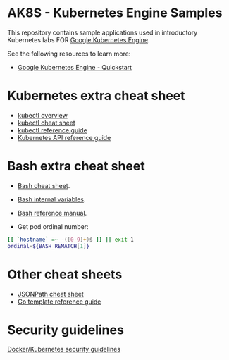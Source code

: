 # AK8S - Kubernetes Engine Samples
This repository contains sample applications used in introductory Kubernetes labs FOR
[Google Kubernetes Engine](https://cloud.google.com/kubernetes-engine/).

See the following resources to learn more:

- [Google Kubernetes Engine - Quickstart](https://cloud.google.com/kubernetes-engine/docs/quickstart)

# Kubernetes extra cheat sheet

* [kubectl overview](https://kubernetes.io/docs/reference/kubectl/overview/)
* [kubectl cheat sheet](https://kubernetes.io/docs/reference/kubectl/cheatsheet/)
* [kubectl reference guide](https://kubernetes.io/docs/reference/generated/kubectl/kubectl-commands#-strong-getting-started-strong-)
* [Kubernetes API reference guide](https://kubernetes.io/docs/reference/generated/kubernetes-api/v1.18/)

# Bash extra cheat sheet

* [Bash cheat sheet](https://devhints.io/bash/).

* [Bash internal variables](https://www.gnu.org/software/bash/manual/html_node/Bash-Variables.html/).

* [Bash reference manual](https://www.gnu.org/software/bash/manual/html_node/).

* Get pod ordinal number:
```bash
[[ `hostname` =~ -([0-9]+)$ ]] || exit 1
ordinal=${BASH_REMATCH[1]}
```
# Other cheat sheets

* [JSONPath cheat sheet](https://kubernetes.io/docs/reference/kubectl/jsonpath/)
* [Go template reference guide](https://golang.org/pkg/text/template/#pkg-overview)


# Security guidelines

[Docker/Kubernetes security guidelines](https://cheatsheetseries.owasp.org/cheatsheets/Docker_Security_Cheat_Sheet.html)
